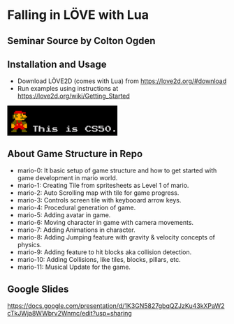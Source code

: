 Falling in LÖVE with Lua
========================

Seminar Source by Colton Ogden
-----------------------

Installation and Usage
----------------------

* Download LÖVE2D (comes with Lua) from https://love2d.org/#download
* Run examples using instructions at https://love2d.org/wiki/Getting_Started

<img src="/Mario_CS50.png" height="50%" width="50%" align="center" alt="mario_cs50 image"/>

About Game Structure in Repo
----------------------------
* mario-0: It basic setup of game structure and how to get started with game development in mario world.
* mario-1: Creating Tile from spritesheets as Level 1 of mario.
* mario-2: Auto Scrolling map with tile for game progress.
* mario-3: Controls screen tile with keybooard arrow keys.
* mario-4: Procedural generation of game.
* mario-5: Adding avatar in game.
* mario-6: Moving character in game with camera movements.
* mario-7: Adding Animations in character.
* mario-8: Adding Jumping feature with gravity & velocity concepts of physics.
* mario-9: Adding feature to hit blocks aka collision detection.
* mario-10: Adding Collisions, like tiles, blocks, pillars, etc.
* mario-11: Musical Update for the game.


Google Slides
------
https://docs.google.com/presentation/d/1K3GN5827gbqQZJzKu43kXPaW2cTkJWja8WWbrv2Wnmc/edit?usp=sharing
